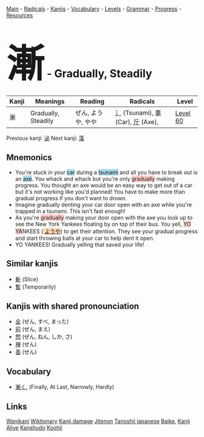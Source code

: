 <style> bigfont {font-size: 100px}</style>
[Main](../README.md) -
[Radicals](../radicals.md) -
[Kanjis](../kanjis.md) -
[Vocabulary](../vocabulary.md) -
[Levels](../levels.md) -
[Grammar](../grammar.md) - 
[Progress](../progress.md) -
[Resources](../resources.md)
# <bigfont> 漸</bigfont> - Gradually, Steadily 

| Kanji | Meanings | Reading | Radicals | Level |
| --- | --- | --- | --- | --- |
| 漸 | Gradually, Steadily | ぜん, ようや, やや | [氵](../radicals/氵.md) (Tsunami), [車](../radicals/車.md) (Car), [斤](../radicals/斤.md) (Axe),  | [Level 60](../levels/wk_level60.md) |

Previous kanji: [泌](泌.md) Next kanji: [藻](藻.md) 

## Mnemonics
 * You're stuck in your <span style="background-color:#ADD8E6"> car</span> during a <span style="background-color:#ADD8E6"> tsunami</span> and all you have to break out is an <span style="background-color:#ADD8E6"> axe</span>. You whack and whack but you're only <span style="background-color:#ffcccb"> gradually</span> making progress. You thought an axe would be an easy way to get out of a car but it's not working like you'd planned! You have to make more than gradual progress if you don't want to drown. 
* Imagine gradually denting your car door open with an axe while you're trapped in a tsunami. This isn't fast enough! 
* As you're <span style="background-color:#ffcccb"> gradually</span> making your door open with the axe you look up to see the New York Yankees floating by on top of their bus. You yell, <span style="background-color:#ffcccb"> YO YA</span>NKEES (<span style="background-color:#fed8b1"> [ようや](https://jisho.org/search/ようや)</span>) to get their attention. They see your gradual progress and start throwing balls at your car to help dent it open.
* YO YANKEES! Gradually yelling that saved your life!


## Similar kanjis
 * [斬](斬.md) (Slice)
* [暫](暫.md) (Temporarily)



## Kanjis with shared pronounciation
 * [全](全.md) (ぜん, すべ, まった)
* [前](前.md) (ぜん, まえ)
* [然](然.md) (ぜん, ねん, しか, さ)
* [禅](禅.md) (ぜん)
* [善](善.md) (ぜん)



## Vocabulary
 * [漸く](../vocabulary/漸.md), (Finally, At Last, Narrowly, Hardly)




## Links 


[Wanikani](https://www.wanikani.com/kanji/漸)
[Wiktionary](https://en.wiktionary.org/wiki/漸)
[Kanji damage](http://www.kanjidamage.com/kanji/search?utf8=✓&q=漸)
[Jitenon](https://jitenon.com/kanji/漸)
[Tanoshii japanese](https://www.tanoshiijapanese.com/dictionary/kanji.cfm?k=漸)
[Baike](https://baike.baidu.com/item/漸),
[Kanji Alive](https://app.kanjialive.com/漸)
[Kanshudo](https://www.kanshudo.com/searchmn?q=漸)
[Koohii](https://kanji.koohii.com/study/kanji/漸)
